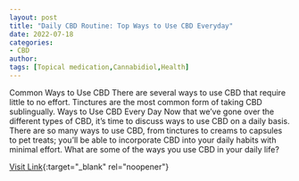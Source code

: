 ```yaml
---
layout: post
title: "Daily CBD Routine: Top Ways to Use CBD Everyday"
date: 2022-07-18
categories:
- CBD
author: 
tags: [Topical medication,Cannabidiol,Health]
---
```



Common Ways to Use CBD  There are several ways to use CBD that require little to no effort. Tinctures are the most common form of taking CBD sublingually. Ways to Use CBD Every Day  Now that we’ve gone over the different types of CBD, it’s time to discuss ways to use CBD on a daily basis. There are so many ways to use CBD, from tinctures to creams to capsules to pet treats; you’ll be able to incorporate CBD into your daily habits with minimal effort. What are some of the ways you use CBD in your daily life?

[Visit Link](https://cbdscience.com/top-ways-to-use-cbd/){:target="_blank" rel="noopener"}


